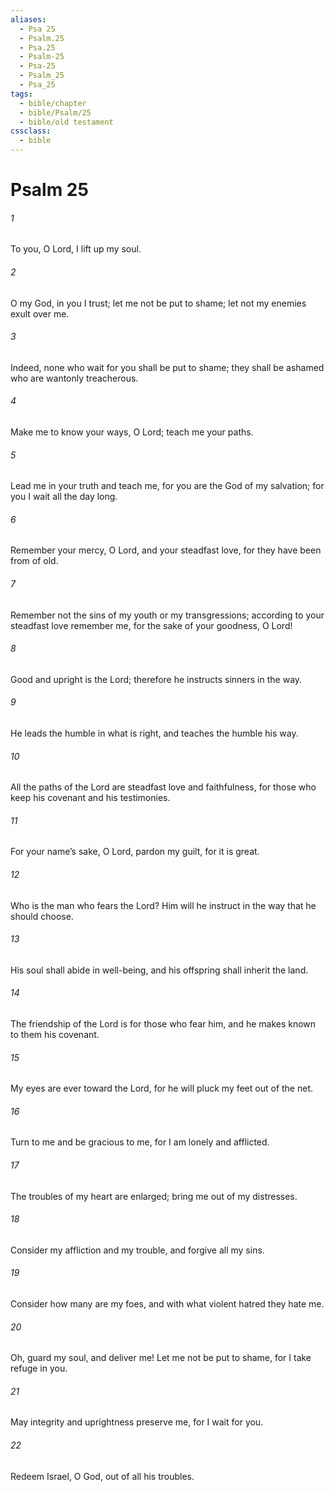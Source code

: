 ```yaml
---
aliases:
  - Psa 25
  - Psalm.25
  - Psa.25
  - Psalm-25
  - Psa-25
  - Psalm_25
  - Psa_25
tags:
  - bible/chapter
  - bible/Psalm/25
  - bible/old testament
cssclass:
  - bible
---
```


# Psalm 25

###### 1
To you, O Lord, I lift up my soul.
###### 2
O my God, in you I trust; let me not be put to shame; let not my enemies exult over me.
###### 3
Indeed, none who wait for you shall be put to shame; they shall be ashamed who are wantonly treacherous.
###### 4
Make me to know your ways, O Lord; teach me your paths.
###### 5
Lead me in your truth and teach me, for you are the God of my salvation; for you I wait all the day long.
###### 6
Remember your mercy, O Lord, and your steadfast love, for they have been from of old.
###### 7
Remember not the sins of my youth or my transgressions; according to your steadfast love remember me, for the sake of your goodness, O Lord!
###### 8
Good and upright is the Lord; therefore he instructs sinners in the way.
###### 9
He leads the humble in what is right, and teaches the humble his way.
###### 10
All the paths of the Lord are steadfast love and faithfulness, for those who keep his covenant and his testimonies.
###### 11
For your name’s sake, O Lord, pardon my guilt, for it is great.
###### 12
Who is the man who fears the Lord? Him will he instruct in the way that he should choose.
###### 13
His soul shall abide in well-being, and his offspring shall inherit the land.
###### 14
The friendship of the Lord is for those who fear him, and he makes known to them his covenant.
###### 15
My eyes are ever toward the Lord, for he will pluck my feet out of the net.
###### 16
Turn to me and be gracious to me, for I am lonely and afflicted.
###### 17
The troubles of my heart are enlarged; bring me out of my distresses.
###### 18
Consider my affliction and my trouble, and forgive all my sins.
###### 19
Consider how many are my foes, and with what violent hatred they hate me.
###### 20
Oh, guard my soul, and deliver me! Let me not be put to shame, for I take refuge in you.
###### 21
May integrity and uprightness preserve me, for I wait for you.
###### 22
Redeem Israel, O God, out of all his troubles.


